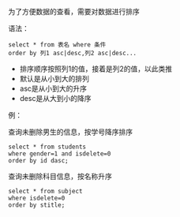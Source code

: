 为了方便数据的查看，需要对数据进行排序

语法：

```
select * from 表名 where 条件 
order by 列1 asc|desc,列2 asc|desc...
```

* 排序顺序按照列1的值，接着是列2的值，以此类推
* 默认是从小到大的排列
* asc是从小到大的升序
* desc是从大到小的降序

例：

查询未删除男生的信息，按学号降序排序

```
select * from students 
where gender=1 and isdelete=0
order by id dasc;
```

查询未删除科目信息，按名称升序

```
select * from subject
where isdelete=0
order by stitle;
```



